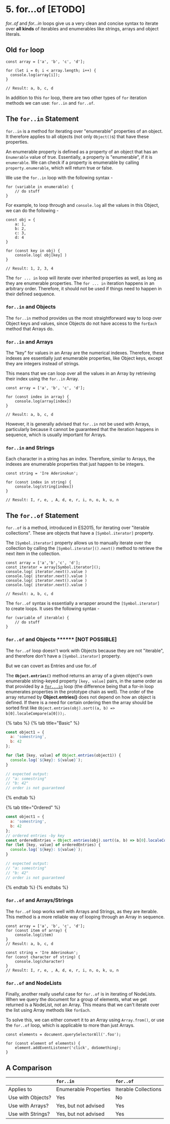 # 5. for...of \[ETODO\]

_for..of_ and _for…in_ loops give us a very clean and concise syntax to iterate over **all kinds** of iterables and enumerables like strings, arrays and object literals.

## Old `for` loop

```text
const array = ['a', 'b', 'c', 'd'];

for (let i = 0; i < array.length; i++) {
  console.log(array[i]);
}

// Result: a, b, c, d
```

In addition to this `for` loop, there are two other types of `for` iteration methods we can use: `for..in` and `for..of`.

## The `for..in` Statement

`for..in` is a method for iterating over "enumerable" properties of an object. It therefore applies to all objects \(not only `Object()`s\) that have these properties.

An enumerable property is defined as a property of an object that has an `Enumerable` value of true. Essentially, a property is "enumerable", if it is `enumerable`. We can check if a property is enumerable by calling `property.enumerable`, which will return true or false.

We use the `for..in` loop with the following syntax -

```text
for (variable in enumerable) {
    // do stuff
}
```

For example, to loop through and `console.log` all the values in this Object, we can do the following -

```text
const obj = {
    a: 1,
    b: 2,
    c: 3,
    d: 4
}

for (const key in obj) {
    console.log( obj[key] )
}

// Result: 1, 2, 3, 4
```

The `for ... in` loop will iterate over inherited properties as well, as long as they are enumerable properties. The `for ... in` iteration happens in an arbitrary order. Therefore, it should not be used if things need to happen in their defined sequence.

### `for..in` and Objects <a id="forinandobjects"></a>

The `for..in` method provides us the most straightforward way to loop over Object keys and values, since Objects do not have access to the `forEach` method that Arrays do.

### `for..in` and Arrays <a id="forinandarrays"></a>

The "key" for values in an Array are the numerical indexes. Therefore, these indexes are essentially just enumerable properties, like Object keys, except they are integers instead of strings.

This means that we can loop over all the values in an Array by retrieving their index using the `for..in` Array.

```text
const array = ['a', 'b', 'c', 'd'];

for (const index in array) {
    console.log(array[index])
}

// Result: a, b, c, d
```

However, it is generally advised that `for..in` not be used with Arrays, particularly because it cannot be guaranteed that the iteration happens in sequence, which is usually important for Arrays.

### `for..in` and Strings <a id="forinandstrings"></a>

Each character in a string has an index. Therefore, similar to Arrays, the indexes are enumerable properties that just happen to be integers.

```text
const string = 'Ire Aderinokun';

for (const index in string) {
    console.log(string[index])
}

// Result: I, r, e, , A, d, e, r, i, n, o, k, u, n
```

## The `for..of` Statement

`for..of` is a method, introduced in ES2015, for iterating over "iterable collections". These are objects that have a `[Symbol.iterator]` property.

The `[Symbol.iterator]` property allows us to manually iterate over the collection by calling the `[Symbol.iterator]().next()` method to retrieve the next item in the collection.

```text
const array = ['a','b','c', 'd'];
const iterator = array[Symbol.iterator]();
console.log( iterator.next().value )
console.log( iterator.next().value )
console.log( iterator.next().value )
console.log( iterator.next().value )

// Result: a, b, c, d
```

The `for..of` syntax is essentially a wrapper around the `[Symbol.iterator]` to create loops. It uses the following syntax -

```text
for (variable of iterable) {
    // do stuff
}
```

### `for..of` and Objects \*\*\*\*\*\* \[NOT POSSIBLE\] <a id="forofandobjects"></a>

The `for..of` loop doesn't work with Objects because they are not "iterable", and therefore don't have a `[Symbol.iterator]` property.

But we can covert as Entries and use for..of

The **`Object.entries()`** method returns an array of a given object's own enumerable string-keyed property `[key, value]` pairs, in the same order as that provided by a [`for...in`](https://developer.mozilla.org/en-US/docs/Web/JavaScript/Reference/Statements/for...in) loop \(the difference being that a for-in loop enumerates properties in the prototype chain as well\). The order of the array returned by **Object.entries\(\)** does not depend on how an object is defined. If there is a need for certain ordering then the array should be sorted first like `Object.entries(obj).sort((a, b) => b[0].localeCompare(a[0]));`.

{% tabs %}
{% tab title="Basic" %}
```javascript
const object1 = {
  a: 'somestring',
  b: 42
};

for (let [key, value] of Object.entries(object1)) {
  console.log(`${key}: ${value}`);
}

// expected output:
// "a: somestring"
// "b: 42"
// order is not guaranteed
```
{% endtab %}

{% tab title="Ordered" %}
```javascript
const object1 = {
  a: 'somestring',
  b: 42
};
// ordered entries -by key
const orderedEntries = Object.entries(obj).sort((a, b) => b[0].localeCompare(a[0]));
for (let [key, value] of orderedEntries) {
  console.log(`${key}: ${value}`);
}

// expected output:
// "a: somestring"
// "b: 42"
// order is not guaranteed
```
{% endtab %}
{% endtabs %}

### `for..of` and Arrays/Strings <a id="forofandarraysstrings"></a>

The `for..of` loop works well with Arrays and Strings, as they are iterable. This method is a more reliable way of looping through an Array in sequence.

```text
const array = ['a', 'b', 'c', 'd'];
for (const item of array) {
    console.log(item)
}
// Result: a, b, c, d

const string = 'Ire Aderinokun';
for (const character of string) {
    console.log(character)
}
// Result: I, r, e, , A, d, e, r, i, n, o, k, u, n
```

### `for..of` and NodeLists <a id="forofandnodelists"></a>

Finally, another really useful case for `for..of` is in iterating of NodeLists. When we query the document for a group of elements, what we get returned is a NodeList, not an Array. This means that we can't iterate over the list using Array methods like `forEach`.

To solve this, we can either convert it to an Array using `Array.from()`, or use the `for..of` loop, which is applicable to more than just Arrays.

```text
const elements = document.querySelectorAll('.foo');

for (const element of elements) {
    element.addEventListener('click', doSomething);
}
```

## A Comparison

|  | `for..in` | `for..of` |
| :--- | :--- | :--- |
| Applies to | Enumerable Properties | Iterable Collections |
| Use with Objects? | Yes | No |
| Use with Arrays? | Yes, but not advised | Yes |
| Use with Strings? | Yes, but not advised | Yes |

